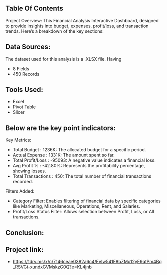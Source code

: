 ## Table Of Contents
Project Overview: This Financial Analysis Interactive Dashboard, designed to provide insights into budget, expenses, profit/loss, and transaction trends. Here’s a breakdown of the key sections:

## Data Sources:
The dataset used for this analysis is a .XLSX file. Having
- 8 Fields
- 450 Records

## Tools Used:
- Excel
- Pivot Table
- Slicer

## Below are the key point indicators:
Key Metrics:
- Total Budget : 1236K: The allocated budget for a specific period.
- Actual Expense : 1331K: The amount spent so far.
- Total Profit/Loss : -95093: A negative value indicates a financial loss.
- Avg Profit % : -42.80%: Represents the profitability percentage, showing losses.
- Total Transactions : 450: The total number of financial transactions recorded.

Filters Added:
- Category Filter: Enables filtering of financial data by specific categories like Marketing, Miscellaneous, Operations, Rent, and Salaries.
- Profit/Loss Status Filter: Allows selection between Profit, Loss, or All transactions.

## Conclusion:


## Project link:
- https://1drv.ms/x/c/7146ceae0382a6c4/EeIw541F8bZMo12yE9qtPm4Bg_RSVGt-xundxGVMskzG0Q?e=KL4jnb
